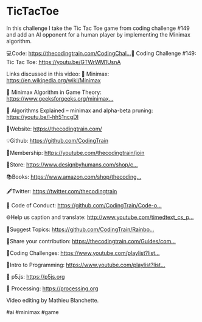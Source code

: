# TicTacToe

In this challenge I take the Tic Tac Toe game from coding challenge #149​ and add an AI opponent for a human player by implementing the Minimax algorithm.

💻Code: https://thecodingtrain.com/CodingChal...​
🎥 Coding Challenge #149​: Tic Tac Toe: https://youtu.be/GTWrWM1UsnA​

Links discussed in this video:
🔗 Minimax: https://en.wikipedia.org/wiki/Minimax​ 

🔗 Minimax Algorithm in Game Theory: https://www.geeksforgeeks.org/minimax...​

🎥 Algorithms Explained – minimax and alpha-beta pruning: https://youtu.be/l-hh51ncgDI​


🚂Website: https://thecodingtrain.com/​

💡Github: https://github.com/CodingTrain​

💖Membership: https://youtube.com/thecodingtrain/join​

🛒Store: https://www.designbyhumans.com/shop/c...​

📚Books: https://www.amazon.com/shop/thecoding...​

🖋️Twitter: https://twitter.com/thecodingtrain​


📄 Code of Conduct: https://github.com/CodingTrain/Code-o...​

🌐Help us caption and translate: http://www.youtube.com/timedtext_cs_p...​

🚩Suggest Topics: https://github.com/CodingTrain/Rainbo...​

👾Share your contribution: https://thecodingtrain.com/Guides/com...​


🎥Coding Challenges: https://www.youtube.com/playlist?list...​

🎥Intro to Programming: https://www.youtube.com/playlist?list...​


🔗 p5.js: https://p5js.org​

🔗 Processing: https://processing.org​

Video editing by Mathieu Blanchette.

#ai​ #minimax​ #game
